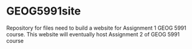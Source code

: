 # GEOG5991site
Repository for files need to build a website for Assignment 1 GEOG 5991 course.  This website will eventually host Assignment 2 of GEOG 5991 course
